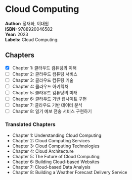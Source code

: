 # Cloud Computing

**Author:** 정재화, 이대원 <br/>
**ISBN:** 9788920046582 <br/>
**Year:** 2023 <br/>
**Labels:** Cloud Computing

## Chapters
- [x] Chapter 1: 클라우드 컴퓨팅의 이해
- [ ] Chapter 2: 클라우드 컴퓨팅 서비스
- [ ] Chapter 3: 클라우드 컴퓨팅 기술
- [ ] Chapter 4: 클라우드 아키텍처
- [ ] Chapter 5: 클라우드 컴퓨팅의 미래
- [ ] Chapter 6: 클라우드 기반 웹사이트 구현
- [ ] Chapter 7: 클라우드 기반 데이터 분석
- [ ] Chapter 8: 일기 예보 전송 서비스 구현하기

### Translated Chapters
- Chapter 1: Understanding Cloud Computing  
- Chapter 2: Cloud Computing Services  
- Chapter 3: Cloud Computing Technologies  
- Chapter 4: Cloud Architecture  
- Chapter 5: The Future of Cloud Computing  
- Chapter 6: Building Cloud-based Websites  
- Chapter 7: Cloud-based Data Analysis  
- Chapter 8: Building a Weather Forecast Delivery Service
